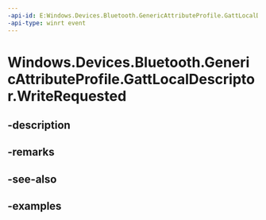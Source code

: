 ```yaml
---
-api-id: E:Windows.Devices.Bluetooth.GenericAttributeProfile.GattLocalDescriptor.WriteRequested
-api-type: winrt event
---
```


<!-- Event syntax.
public event TypedEventHandler WriteRequested<GattLocalDescriptor, GattWriteRequestedEventArgs>
-->

# Windows.Devices.Bluetooth.GenericAttributeProfile.GattLocalDescriptor.WriteRequested

## -description

## -remarks

## -see-also

## -examples

